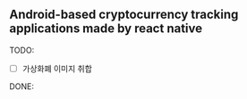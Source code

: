 ## Android-based cryptocurrency tracking applications made by react native


TODO:

- [ ] 가상화폐 이미지 취합

DONE: 

